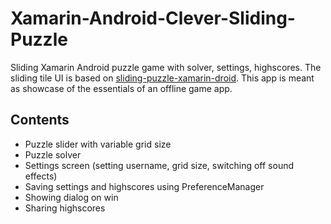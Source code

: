 # Xamarin-Android-Clever-Sliding-Puzzle
Sliding Xamarin Android puzzle game with solver, settings, highscores.
The sliding tile UI is based on [sliding-puzzle-xamarin-droid](https://github.com/leandrohumberto/sliding-puzzle-xamarin-droid).
This app is meant as showcase of the essentials of an offline game app.

## Contents
- Puzzle slider with variable grid size
- Puzzle solver
- Settings screen (setting username, grid size, switching off sound effects)
- Saving settings and highscores using PreferenceManager
- Showing dialog on win
- Sharing highscores

